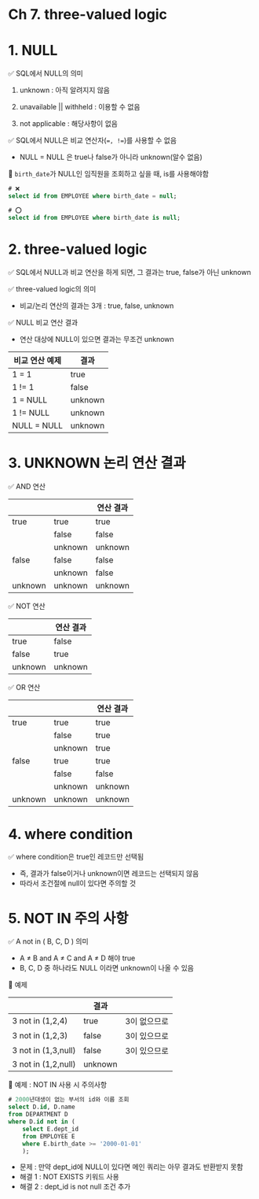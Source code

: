 # Ch 7. three-valued logic

# 1. NULL

✅ SQL에서 NULL의 의미

1. unknown : 아직 알려지지 않음

2. unavailable || withheld : 이용할 수 없음

3. not applicable : 해당사항이 없음

✅ SQL에서 NULL은 비교 연산자(`=, !=`)를 사용할 수 없음

- NULL = NULL 은 true나 false가 아니라 unknown(알수 없음)

🤖 `birth_date`가 NULL인 임직원을 조회하고 싶을 때, is를 사용해야함

```sql
# ❌ 
select id from EMPLOYEE where birth_date = null;

# ⭕️ 
select id from EMPLOYEE where birth_date is null;
```

# 2. three-valued logic

✅ SQL에서 NULL과 비교 연산을 하게 되면, 그 결과는 true, false가 아닌 unknown

✅ three-valued logic의 의미

- 비교/논리 연산의 결과는 3개 : true, false, unknown

✅ NULL 비교 연산 결과

- 연산 대상에 NULL이 있으면 결과는 무조건 unknown

| 비교 연산 예제 | 결과 |
| --- | --- |
| 1 = 1 | true |
| 1 != 1 | false |
| 1 = NULL | unknown |
| 1 != NULL | unknown |
| NULL = NULL | unknown |

# 3. UNKNOWN 논리 연산 결과

✅ AND 연산

|  |  | 연산 결과 |
| --- | --- | --- |
| true | true | true |
|  | false | false |
|  | unknown | unknown |
| false | false | false |
|  | unknown | false |
| unknown | unknown | unknown |

✅ NOT 연산

|  | 연산 결과 |
| --- | --- |
| true | false |
| false | true |
| unknown | unknown |

✅ OR 연산

|  |  | 연산 결과 |
| --- | --- | --- |
| true | true | true |
|  | false | true |
|  | unknown | true |
| false | true | true |
|  | false | false |
|  | unknown | unknown |
| unknown | unknown | unknown |

# 4. where condition

✅ where condition은 true인 레코드만 선택됨

- 즉, 결과가 false이거나 unknown이면 레코드는 선택되지 않음
- 따라서 조건절에 null이 있다면 주의할 것

# 5. NOT IN 주의 사항

✅ A not in ( B, C, D ) 의미

- A ≠ B and A ≠ C and A ≠ D 해야 true
- B, C, D 중 하나라도 NULL 이라면 unknown이 나올 수 있음

🤖 예제

|  | 결과 |  |
| --- | --- | --- |
| 3 not in (1,2,4) | true | 3이 없으므로 |
| 3 not in (1,2,3) | false | 3이 있으므로 |
| 3 not in (1,3,null) | false | 3이 있으므로 |
| 3 not in (1,2,null) | unknown |  |

🤖 예제 : NOT IN 사용 시 주의사항

```sql
# 2000년대생이 없는 부서의 id와 이름 조회
select D.id, D.name
from DEPARTMENT D
where D.id not in (
	select E.dept_id
	from EMPLOYEE E
	where E.birth_date >= '2000-01-01'
	);
```

- 문제 : 만약 dept_id에 NULL이 있다면 메인 쿼리는 아무 결과도 반환받지 못함
- 해결 1 : NOT EXISTS 키워드 사용
- 해결 2 : dept_id is not null 조건 추가
